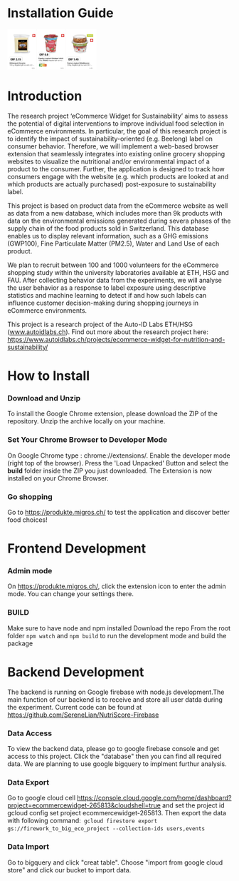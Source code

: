 # Installation Guide

<img src='images/Screenshot.png' title='images' style='max-width:200px'></img>

# Introduction

The research project ‘eCommerce Widget for Sustainability’ aims to assess the potential of digital interventions to improve individual food selection in eCommerce environments. In particular, the goal of this research project is to identify the impact of sustainability-oriented (e.g. Beelong) label on consumer behavior. Therefore, we will implement a web-based browser extension that seamlessly integrates into existing online grocery shopping websites to visualize the nutritional and/or environmental impact of a product to the consumer. Further, the application is designed to track how consumers engage with the website (e.g. which products are looked at and which products are actually purchased) post-exposure to sustainability label.

This project is based on product data from the eCommerce website as well as data from a new database, which includes more than 9k products with data on the environmental emissions generated during severa phases of the supply chain of the food products sold in Switzerland. This database enables us to display relevant information, such as a GHG emissions (GWP100), Fine Particulate Matter (PM2.5), Water and Land Use of each product.

We plan to recruit between 100 and 1000 volunteers for the eCommerce shopping study within the university laboratories available at ETH, HSG and FAU. After collecting behavior data from the experiments, we will analyse the user behavior as a response to label exposure using descriptive statistics and machine learning to detect if and how such labels can influence customer decision-making during shopping journeys in eCommerce environments.

This project is a research project of the Auto-ID Labs ETH/HSG (www.autoidlabs.ch). Find out more about the research project here: https://www.autoidlabs.ch/projects/ecommerce-widget-for-nutrition-and-sustainability/ 

# How to Install 

### Download and Unzip
To install the Google Chrome extension, please download the ZIP of the repository.
Unzip the archive locally on your machine.

### Set Your Chrome Browser to Developer Mode
On Google Chrome type : chrome://extensions/. Enable the developer mode (right top of the browser). 
Press the 'Load Unpacked' Button and select the **build** folder inside the ZIP you just downloaded. 
The Extension is now installed on your Chrome Browser.

### Go shopping 
Go to https://produkte.migros.ch/ to test the application and discover better food choices! 



# Frontend Development

### Admin mode
On https://produkte.migros.ch/, click the extension icon to enter the admin mode. You can change your settings there. 

### BUILD
Make sure to have node and npm installed
Download the repo
From the root folder
`npm watch` and `npm build` to run the development mode and build the package

# Backend Development
The backend is running on Google firebase with node.js development.The main function of our backend is to receive and store all user datda during the experiment. Current code can be found at https://github.com/SereneLian/NutriScore-Firebase

### Data Access
To view the backend data, please go to google firebase console and get access to this project. Click the "database" then you can find all required data. We are planning to use google bigquery to implment furthur analysis.

### Data Export
Go to google cloud cell https://console.cloud.google.com/home/dashboard?project=ecommercewidget-265813&cloudshell=true and set the project id gcloud config set project ecommercewidget-265813. Then export the data with following command:` gcloud firestore export gs://firework_to_big_eco_project --collection-ids users,events`

### Data Import 
Go to bigquery and click "creat table". Choose "import from google cloud store" and click our bucket to import data.
